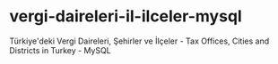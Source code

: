 # vergi-daireleri-il-ilceler-mysql
Türkiye'deki Vergi Daireleri, Şehirler ve İlçeler - Tax Offices, Cities and Districts in Turkey - MySQL
